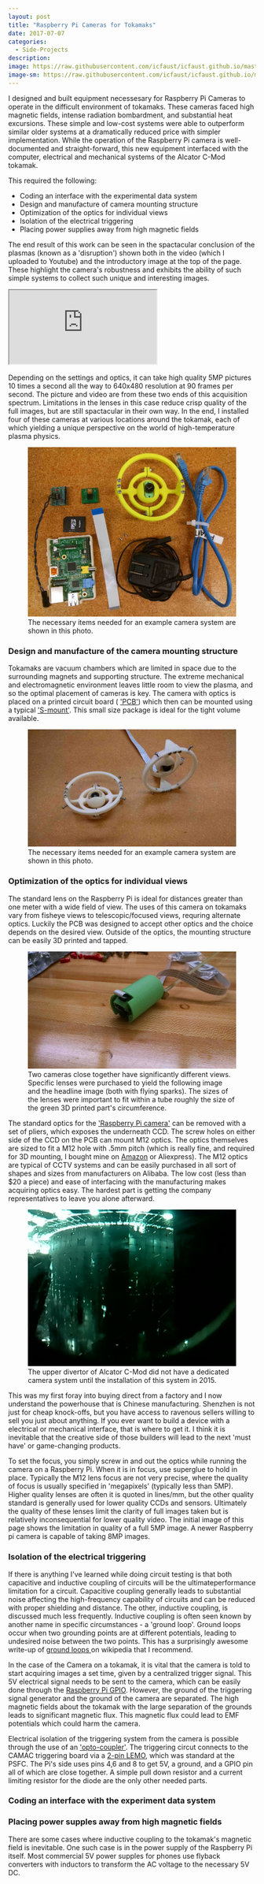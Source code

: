 ```yaml
---
layout: post
title: "Raspberry Pi Cameras for Tokamaks"
date: 2017-07-07
categories:
  - Side-Projects
description: 
image: https://raw.githubusercontent.com/icfaust/icfaust.github.io/master/_screenshots/1160902011-frames-21.jpg
image-sm: https://raw.githubusercontent.com/icfaust/icfaust.github.io/master/_screenshots/1160902011-frames-21.jpg
---
```

I designed and built equipment necessesary for Raspberry Pi Cameras to operate in the difficult environment of tokamaks. These cameras faced high magnetic fields, intense radiation bombardment, and substantial heat excursions. These simple and low-cost systems were able to outperform similar older systems at a dramatically reduced price with simpler implementation.  While the operation of the Raspberry Pi camera is well-documented and straight-forward, this new equipment interfaced with the computer, electrical and mechanical systems of the Alcator C-Mod tokamak.

This required the following:

<ul>
  <li>Coding an interface with the experimental data system</li>
  <li>Design and manufacture of camera mounting structure</li>
  <li>Optimization of the optics for individual views</li>
  <li>Isolation of the electrical triggering</li>
  <li>Placing power supplies away from high magnetic fields</li>
</ul>

The end result of this work can be seen in the spactacular conclusion of the plasmas (known as a 'disruption') shown both in the video (which I uploaded to Youtube) and the introductory image at the top of the page. These highlight the camera's robustness and exhibits the ability of such simple systems to collect such unique and interesting images.

<div class="video-container"><iframe id='iframe2' src="https://www.youtube.com/embed/CUfR819hIDg"></iframe>
</div>

Depending on the settings and optics, it can take high quality 5MP pictures 10 times a second all the way to 640x480 resolution at 90 frames per second. The picture and video are from these two ends of this acquisition spectrum. Limitations in the lenses in this case reduce crisp quality of the full images, but are still spactacular in their own way.  In the end, I installed four of these cameras at various locations around the tokamak, each of which yielding a unique perspective on the world of high-temperature plasma physics.

  <figure>
    <img src="https://raw.githubusercontent.com/icfaust/icfaust.github.io/master/_screenshots/necessary_items.jpg" alt="Necessary Items for a single camera system"/>
    <figcaption>The necessary items needed for an example camera system are shown in this photo.</figcaption>
  </figure>


<h3> Design and manufacture of the camera mounting structure </h3>

Tokamaks are vacuum chambers which are limited in space due to the surrounding magnets and supporting structure. The extreme mechanical and electromagnetic environment leaves little room to view the plasma, and so the optimal placement of cameras is key.  The camera with optics is placed on a printed circuit board ( <a href="https://en.wikipedia.org/wiki/Printed_circuit_board"> 'PCB'</a>) which then can be mounted using a typical <a href="https://en.wikipedia.org/wiki/S-mount_(CCTV_lens)"> 'S-mount'</a>. This small size package is ideal for the tight volume available. 
	
  <figure>
    <img src="https://raw.githubusercontent.com/icfaust/icfaust.github.io/master/_screenshots/IMG_20150730_193248427.jpg" alt="Camera mount designed for 2-3/4 in. Conflat flange"/>
    <figcaption>The necessary items needed for an example camera system are shown in this photo.</figcaption>
  </figure>


<h3> Optimization of the optics for individual views </h3>

The standard lens on the Raspberry Pi is ideal for distances greater than one meter with a wide field of view.  The uses of this camera on tokamaks vary from fisheye views to telescopic/focused views, requring alternate optics.  Luckily the PCB was designed to accept other optics and the choice depends on the desired view. Outside of the optics, the mounting structure can be easily 3D printed and tapped.

  <figure>
    <img src="https://raw.githubusercontent.com/icfaust/icfaust.github.io/master/_screenshots/IMG_20150612_134352-nopm-.jpg" alt="Double camera system inserted within a reentrant tube"/>
    <figcaption>Two cameras close together have significantly different views. Specific lenses were purchased to yield the following image and the headline image (both with flying sparks).  The sizes of the lenses were important to fit within a tube roughly the size of the green 3D printed part's circumference.</figcaption>
  </figure>

The standard optics for the <a href="https://www.raspberrypi.org/products/camera-module-v2/"> 'Raspberry Pi camera'</a> can be removed with a set of pliers, which exposes the underneath CCD. The screw holes on either side of the CCD on the PCB can mount M12 optics. The optics themselves are sized to fit a M12 hole with .5mm pitch (which is really fine, and required for 3D mounting, I bought mine on  <a href="https://www.amazon.com/Metric-Right-Thread-0-5mm-Pitch/dp/B008570NG6"> Amazon</a> or Aliexpress).  The M12 optics are typical of CCTV systems and can be easily purchased in all sort of shapes and sizes from manufacturers on Alibaba.  The low cost (less than $20 a piece) and ease of interfacing with the manufacturing makes acquiring optics easy. The hardest part is getting the company representatives to leave you alone afterward.

  <figure>
    <img src="https://raw.githubusercontent.com/icfaust/icfaust.github.io/master/_screenshots/1150624012_udiv_109.jpg" alt="Upper Divertor View during a disruption"/>
    <figcaption>The upper divertor of Alcator C-Mod did not have a dedicated camera system until the installation of this system in 2015.</figcaption>
  </figure>

This was my first foray into buying direct from a factory and I now understand the powerhouse that is Chinese manufacturing.  Shenzhen is not just for cheap knock-offs, but you have access to ravenous sellers willing to sell you just about anything. If you ever want to build a device with a electrical or mechanical interface, that is where to get it.  I think it is inevitable that the creative side of those builders will lead to the next 'must have' or game-changing products.

To set the focus, you simply screw in and out the optics while running the camera on a Raspberry Pi. When it is in focus, use superglue to hold in place.  Typically the M12 lens focus are not very precise, where the quality of focus is usually specified in 'megapixels' (typically less than 5MP). Higher quality lenses are often it is quoted in lines/mm, but the other quality standard is generally used for lower quality CCDs and sensors.  Ultimately the quality of these lenses limit the clarity of full images taken but is relatively inconsequential for lower quality video. The initial image of this page shows the limitation in quality of a full 5MP image.  A newer Raspberry pi camera is capable of taking 8MP images.	

<h3> Isolation of the electrical triggering </h3>

If there is anything I've learned while doing circuit testing is that both capacitive and inductive coupling of circuits will be the ultimateperformance limitation for a circuit.  Capacitive coupling generally leads to substantial noise affecting the high-frequency capability of circuits and can be reduced with proper shielding and distance.  The other, inductive coupling, is discussed much less frequently.  Inductive coupling is often seen known by another name in specific circumstances - a 'ground loop'.  Ground loops occur when two grounding points are at different potentials, leading to undesired noise between the two points. This has a surprisingly awesome write-up of <a href="https://en.wikipedia.org/wiki/Ground_loop_(electricity)"> ground loops </a> on wikipedia that I recommend.

In the case of the Camera on a tokamak, it is vital that the camera is told to start acquiring images a set time, given by a centralized trigger signal.  This 5V electrical signal needs to be sent to the camera, which can be easily done through the <a href="https://pinout.xyz/">Raspberry Pi GPIO</a>.  However, the ground of the triggering signal generator and the ground of the camera are separated.  The high magnetic fields about the tokamak with the large separation of the grounds leads to significant magnetic flux.  This magnetic flux could lead to EMF potentials which could harm the camera.

Electrical isolation of the triggering system from the camera is possible through the use of an <a href="https://en.wikipedia.org/wiki/Opto-isolator">'opto-coupler'</a>.  The triggering circut connects to the CAMAC triggering board via a <a href="https://www.lemo.com/">2-pin LEMO</a>, which was standard at the PSFC. The Pi's side uses pins 4,6 and 8 to get 5V, a ground, and a GPIO pin all of which are close together. A simple pull down resistor and a current limiting resistor for the diode are the only other needed parts.

<h3> Coding an interface with the experiment data system </h3>

<h3> Placing power supples away from high magnetic fields </h3>

There are some cases where inductive coupling to the tokamak's magnetic field is inevitable.  One such case is in the power supply of the Raspberry Pi itself. Most commercial 5V power supples for phones use flyback converters with inductors to transform the AC voltage to the necessary 5V DC. 
